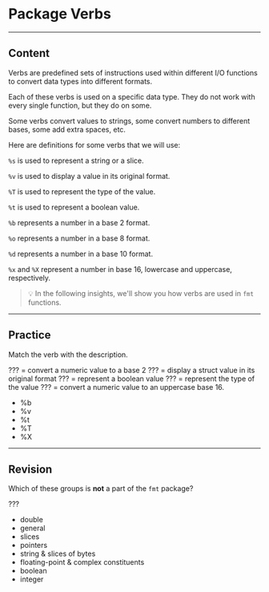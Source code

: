 ﻿---
author: Stefan-Stojanovic

type: normal

category: how to

links:
 - '[The FMT Package](https://golang.org/pkg/fmt/){documentation}'

---

# Package Verbs

---
## Content

Verbs are predefined sets of instructions used within different I/O functions to convert data types into different formats.

Each of these verbs is used on a specific data type. They do not work with every single function, but they do on some.

Some verbs convert values to strings, some convert numbers to different bases, some add extra spaces, etc.

Here are definitions for some verbs that we will use:

`%s` is used to represent a string or a slice.

`%v` is used to display a value in its original format.

`%T` is used to represent the type of the value. 

`%t` is used to represent a boolean value.

`%b` represents a number in a base 2 format.

`%o` represents a number in a base 8 format.

`%d` represents a number in a base 10 format.

`%x` and `%X` represent a number in base 16, lowercase and uppercase, respectively.

> 💡 In the following insights, we'll show you how verbs are used in `fmt` functions.

---
## Practice

Match the verb with the description.

??? = convert a numeric value to a base 2
??? = display a struct value in its original format
??? = represent a boolean value
??? = represent the type of the value
??? = convert a numeric value to an uppercase base 16.

- %b
- %v
- %t
- %T
- %X


---
## Revision

Which of these groups is **not** a part of the `fmt` package?

???

- double
- general
- slices
- pointers
- string & slices of bytes
- floating-point & complex constituents
- boolean
- integer